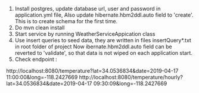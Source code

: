1. Install postgres, update database url, user and password in application.yml file, Also update hibernate.hbm2ddl.auto field to 'create'.
This is to create schema for the first time.
2. Do mvn clean install
3. Start service by running WeatherServiceAppication class
4. Use insert queries to seed data, they are written in files insertQuery*.txt in root folder of project
Now ibernate.hbm2ddl.auto field can be reverted to 'validate', so that data is not wiped on each application start.
5. Check endpoint : 

http://localhost:8080/temperature?lat=34.0536834&date=2019-04-17 11:00:00&long=-118.2427669
http://localhost:8080/temperature/hourly?lat=34.0536834&date=2019-04-17 09:30:09&long=-118.2427669